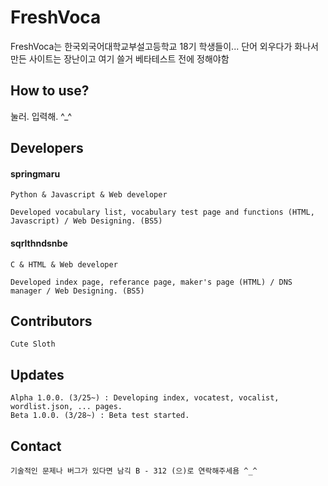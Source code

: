 # FreshVoca
FreshVoca는 한국외국어대학교부설고등학교 18기 학생들이... 단어 외우다가 화나서 만든 사이트는 장난이고 여기 쓸거 베타테스트 전에 정해야함

## How to use?
눌러. 입력해. ^_^

## Developers
#### springmaru
    Python & Javascript & Web developer

    Developed vocabulary list, vocabulary test page and functions (HTML, Javascript) / Web Designing. (BS5)

#### sqrlthndsnbe
    C & HTML & Web developer

    Developed index page, referance page, maker's page (HTML) / DNS manager / Web Designing. (BS5)

## Contributors
    Cute Sloth

## Updates
    Alpha 1.0.0. (3/25~) : Developing index, vocatest, vocalist, wordlist.json, ... pages.
    Beta 1.0.0. (3/28~) : Beta test started. 

## Contact
    기술적인 문제나 버그가 있다면 남긱 B - 312 (으)로 연락해주세욤 ^_^